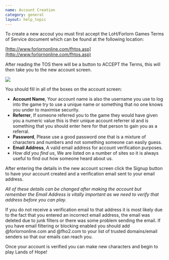 ```yaml
---
name: Account Creation
category: general
layout: help_topic
---
```

To create a new accout you must first accept the LoH/Forlorn Games Terms of Service document which can be found at the following location:

[http://www.forlornonline.com/fhtos.asp](http://www.forlornonline.com/fhtos.asp)  
  
After reading the TOS there will be a button to ACCEPT the Terms, this will then take you to the new account screen.

[![](https://lohcdn.com/images/t_newaccount.jpg)](https://lohcdn.com/images/newaccount.jpg)

You should fill in all of the boxes on the account screen:

*   **Account Name**, Your account name is also the username you use to log into the game try to use a unique name or something that no one knows you under to maximise security.
*   **Referrer**, If someone referred you to the game they would have given you a numeric value this is their unique account referrer id and is something that you should enter here for that person to gain you as a referral.
*   **Password**, Please use a good password one that is a mixture of characters and numbers and not something someone can easily guess.
*   **Email Address**, A valid email address for account verification purposes.
*   _How did you find us_, We are listed on a number of sites so it is always useful to find out how someone heard about us.

After entering the details in the new account screen click the Signup button to have your account created and a verification email sent to your email address.  
  
_All of these details can be changed after making the account but remember the Email Address is vitally important as we need to verify that address before you can play._  
  
If you do not receive a verification email to that address it is most likely due to the fact that you entered an incorrect email address, the email was deleted due to junk filters or there was some problem sending the email. If you have email filtering or blocking enabled you should add @forlornonline.com and @fho2.com to your list of trusted domains/email senders so that our emails can reach you.  
  
Once your account is verified you can make new characters and begin to play Lands of Hope!